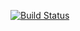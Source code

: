 [![Build Status](https://travis-ci.org/amercado1014/palette-picker.svg?branch=master)](https://travis-ci.org/amercado1014/palette-picker)